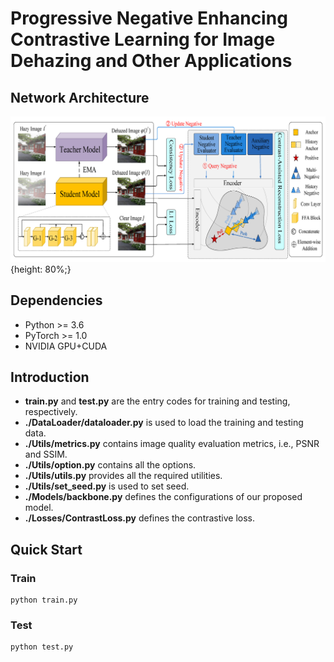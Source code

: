 # Progressive Negative Enhancing Contrastive Learning for Image Dehazing and Other Applications

## Network Architecture
![Network Architecture](./Img/Framework.png){height: 80%;}

## Dependencies
- Python >= 3.6
- PyTorch >= 1.0
- NVIDIA GPU+CUDA

## Introduction
- **train.py** and **test.py** are the entry codes for training and testing, respectively.
- **./DataLoader/dataloader.py** is used to load the training and testing data.
- **./Utils/metrics.py** contains image quality evaluation metrics, i.e., PSNR and SSIM.
- **./Utils/option.py** contains all the options.
- **./Utils/utils.py** provides all the required utilities.
- **./Utils/set_seed.py** is used to set seed.
- **./Models/backbone.py** defines the configurations of our proposed model.
- **./Losses/ContrastLoss.py** defines the contrastive loss.

## Quick Start
### Train
```
python train.py
```
### Test
```
python test.py
```
